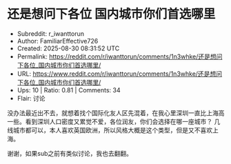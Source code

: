# 还是想问下各位 国内城市你们首选哪里

- Subreddit: r_iwanttorun
- Author: FamiliarEffective726
- Created: 2025-08-30 08:31:52 UTC
- Permalink: https://reddit.com/r/iwanttorun/comments/1n3whke/还是想问下各位_国内城市你们首选哪里/
- URL: https://www.reddit.com/r/iwanttorun/comments/1n3whke/还是想问下各位_国内城市你们首选哪里/
- Ups: 10 | Ratio: 0.81 | Comments: 34
- Flair: 讨论


没办法最近出不去，就想着找个国际化友人区先混着，在我心里深圳一直比上海高一些。看到深圳人口密度又累觉不爱，各位润友，你们会选择在哪一座城市？
几线城市都可以，本人喜欢英国欧洲，所以风格大概是这个类型，但是又不喜欢上海。

谢谢，如果sub之前有类似讨论，我也去翻翻。

